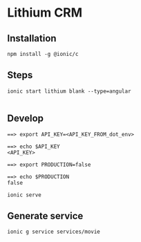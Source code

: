 # Lithium CRM


## Installation

```
npm install -g @ionic/c
```

## Steps

```
ionic start lithium blank --type=angular 


```

## Develop

```
==> export API_KEY=<API_KEY_FROM_dot_env>

==> echo $API_KEY
<API_KEY>

==> export PRODUCTION=false

==> echo $PRODUCTION
false

ionic serve

```

## Generate service


```
ionic g service services/movie


```


